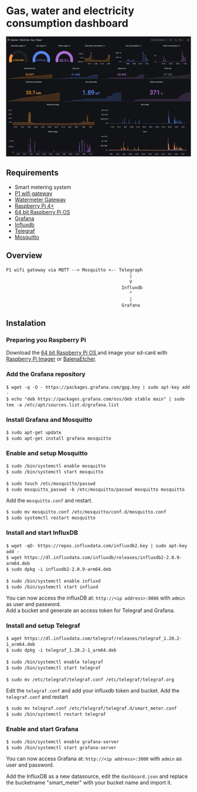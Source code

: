 # Gas, water and electricity consumption dashboard

![Grafana dashboard](dashboard.png)

## Requirements
- Smart metering system
- [P1 wifi gateway][p1-gateway] 
- [Watermeter Gateway][water-meter-gateway]
- [Raspberry Pi 4+][pi]
- [64 bit Raspberry Pi OS ][pi-os]
- [Grafana][grafana] 
- [Influxdb][influxdb]
- [Telegraf][telegraf]
- [Mosquitto][mosquito]

## Overview
```
P1 wifi gateway via MQTT --> Mosquitto <-- Telegraph
                                               |
                                               V
                                            Influxdb
                                               ^
                                               |
                                            Grafana
```

## Instalation

### Preparing you Raspberry Pi
Download the [64 bit Raspberry Pi OS ][pi-os] and image your sd-card with [Raspberry Pi Imager][pi-imager] or [BalenaEtcher][balena-etcher].

### Add the Grafana repository 
```
$ wget -q -O - https://packages.grafana.com/gpg.key | sudo apt-key add -
$ echo "deb https://packages.grafana.com/oss/deb stable main" | sudo tee -a /etc/apt/sources.list.d/grafana.list
```

### Install Grafana and Mosquitto
```
$ sudo apt-get update
$ sudo apt-get install grafana mosquitto
```

### Enable and setup Mosquitto
```
$ sudo /bin/systemctl enable mosquitto
$ sudo /bin/systemctl start mosquitto

$ sudo touch /etc/mosquitto/passwd
$ sudo mosquitto_passwd -b /etc/mosquitto/passwd mosquitto mosquitto
```

Add the `mosquitto.conf` and restart.
```
$ sudo mv mosquitto.conf /etc/mosquitto/conf.d/mosquitto.conf
$ sudo systemctl restart mosquitto
```

### Install and start InfluxDB
```
$ wget -qO- https://repos.influxdata.com/influxdb2.key | sudo apt-key add -  
$ wget https://dl.influxdata.com/influxdb/releases/influxdb2-2.0.9-arm64.deb
$ sudo dpkg -i influxdb2-2.0.9-arm64.deb

$ sudo /bin/systemctl enable influxd
$ sudo /bin/systemctl start influxd
```

You can now access the influxDB at: `http://<ip address>:8086` with `admin` as user and password.  
Add a bucket and generate an access token for Telegraf and Grafana.

### Install and setup Telegraf
```
$ wget https://dl.influxdata.com/telegraf/releases/telegraf_1.20.2-1_arm64.deb
$ sudo dpkg -i telegraf_1.20.2-1_arm64.deb

$ sudo /bin/systemctl enable telegraf
$ sudo /bin/systemctl start telegraf

$ sudo mv /etc/telegraf/telegraf.conf /etc/telegraf/telegraf.org
```

Edit the `telegraf.conf` and add your influxdb token and bucket.
Add the `telegraf.conf` and restart
```
$ sudo mv telegraf.conf /etc/telegraf/telegraf.d/smart_meter.conf
$ sudo /bin/systemctl restart telegraf
```

### Enable and start Grafana
```
$ sudo /bin/systemctl enable grafana-server
$ sudo /bin/systemctl start grafana-server
```
You can now access Grafana at: `http://<ip address>:3000` with `admin` as user and password.

Add the InfluxDB as a new datasource, edit the `dashboard.json` and replace the bucketname "smart_meter" with your bucket name and import it.

[p1-gateway]: https://smartgateways.nl/product/slimme-meter-wifi-gateway/
[water-meter-gateway]: https://smartgateways.nl/product/slimme-watermeter-gateway/
[pi]: https://www.raspberrypi.com/products/raspberry-pi-4-model-b/
[pi-os]: https://downloads.raspberrypi.org/raspios_lite_arm64/images/
[pi-imager]: https://www.raspberrypi.com/software/
[balena-etcher]: https://www.balena.io/etcher/
[grafana]: https://grafana.com
[influxdb]: https://www.influxdata.com
[telegraf]: https://docs.influxdata.com/telegraf/
[mosquito]: https://www.mosquitto.org
